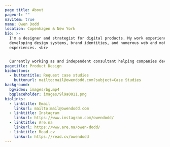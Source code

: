 ```yaml
---
page title: About
pageurl: ""
navitem: true
name: Owen Dodd
location: Copenhagen & New York
bio: >-
  I'm a designer and strategist for digital products. My work experience spans
  developing design systems, brand identities, and numerous web and mobile app
  experiences. <br>


  Currently working as and independent consultant helping companies develop design teams, shape culture and create impactful product experiences. Previously at The New York Times, and Artsy.
pagetitle: Product Design
biobuttons:
  - buttontitle: Request case studies
    buttonurl: mailto:mail@owendodd.com?subject=Case Studies
background:
  bgvideo: images/bg.mp4
  bgplaceholder: images/9l9a0011.png
biolinks:
  - linktitle: Email
    linkurl: mailto:mail@owendodd.com
  - linktitle: Instagram
    linkurl: https://www.instagram.com/owendodd/
  - linktitle: Are.na
    linkurl: https://www.are.na/owen-dodd/
  - linktitle: Read.cv
    linkurl: https://read.cv/owendodd
---
```

